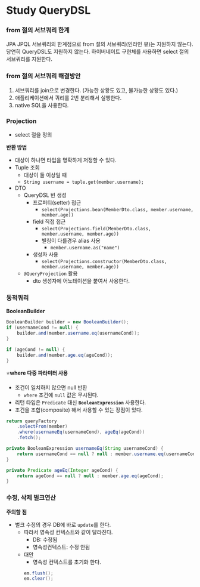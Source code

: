# Study QueryDSL

### from 절의 서브쿼리 한계
JPA JPQL 서브쿼리의 한계점으로 from 절의 서브쿼리(인라인 뷰)는 지원하지 않는다. 당연히 QueryDSL도 지원하지 않는다. 하이버네이트 구현체를 사용하면 select 절의 서브쿼리를 지원한다.


### from 절의 서브쿼리 해결방안
1. 서브쿼리를 join으로 변경한다. (가능한 상황도 있고, 불가능한 상황도 있다.)
2. 애플리케이션에서 쿼리를 2번 분리해서 실행한다.
3. native SQL을 사용한다.


### Projection
- select 절을 정의

**반환 방법**
- 대상이 하나면 타입을 명확하게 저정할 수 있다.
- Tuple 조회
    - 대상이 둘 이상일 때
    - `String username = tuple.get(member.username);`
- DTO
    - QueryDSL 빈 생성
        - 프로퍼티(setter) 접근
            - `select(Projections.bean(MemberDto.class, member.username, member.age))`
        - field 직접 접근
            - `select(Projections.field(MemberDto.class, member.username, member.age))`
            - 별칭이 다를경우 alias 사용
                - `member.username.as("name")`
        - 생성자 사용
            - `select(Projections.constructor(MemberDto.class, member.username, member.age))`
    - `@QueryProjection` 활용
        - dto 생성자에 어노테이션을 붙여서 사용한다.


### 동적쿼리
**BooleanBuilder**
```java
BooleanBuilder builder = new BooleanBuilder();
if (usernameCond != null) {
    builder.and(member.username.eq(usernameCond));
}

if (ageCond != null) {
    builder.and(member.age.eq(ageCond));
}
```

:star:**where 다중 파라미터 사용**
- 조건이 일치하지 않으면 null 반환
    - `where` 조건에 `null` 값은 무시된다.
- 리턴 타입은 `Predicate` 대신 **`BooleanExpression`** 사용한다.
- 조건을 조합(composite) 해서 사용할 수 있는 장점이 있다.
```java
return queryFactory
    .selectFrom(member)
    .where(usernameEq(usernameCond), ageEq(ageCond))
    .fetch();

private BooleanExpression usernameEq(String usernameCond) {
    return usernameCond == null ? null : member.username.eq(usernameCond);
}

private Predicate ageEq(Integer ageCond) {
    return ageCond == null ? null : member.age.eq(ageCond);
}
```

### 수정, 삭제 벌크연산
**주의할 점**
- 벌크 수정의 경우 DB에 바로 `update`를 한다.
    - 따라서 영속성 컨텍스트와 같이 달라진다.
        - DB: 수정됨
        - 영속성컨텍스트: 수정 안됨
    - 대안
        - 영속성 컨텍스트를 초기화 한다.
        ```java
        em.flush();
        em.clear();
        ```
